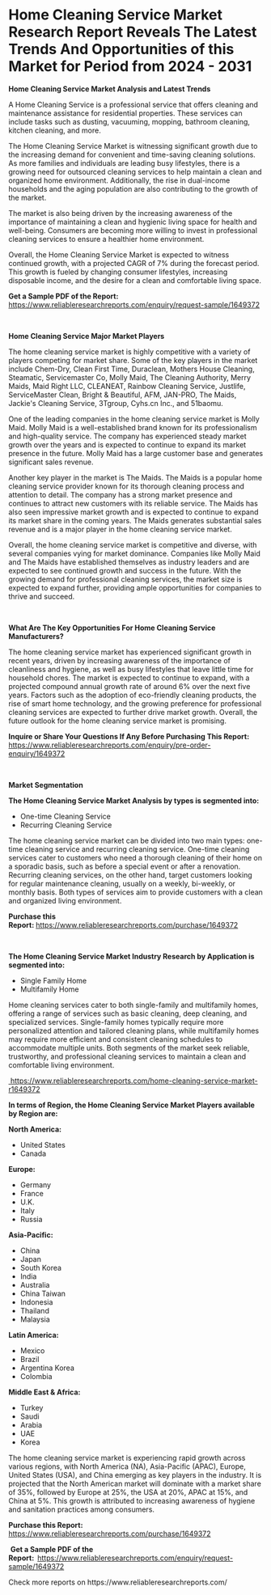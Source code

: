 <p><h1>Home Cleaning Service Market Research Report Reveals The Latest Trends And Opportunities of this Market for Period from 2024 - 2031</h1></p><p><strong>Home Cleaning Service Market Analysis and Latest Trends</strong></p>
<p><p>A Home Cleaning Service is a professional service that offers cleaning and maintenance assistance for residential properties. These services can include tasks such as dusting, vacuuming, mopping, bathroom cleaning, kitchen cleaning, and more.</p><p>The Home Cleaning Service Market is witnessing significant growth due to the increasing demand for convenient and time-saving cleaning solutions. As more families and individuals are leading busy lifestyles, there is a growing need for outsourced cleaning services to help maintain a clean and organized home environment. Additionally, the rise in dual-income households and the aging population are also contributing to the growth of the market.</p><p>The market is also being driven by the increasing awareness of the importance of maintaining a clean and hygienic living space for health and well-being. Consumers are becoming more willing to invest in professional cleaning services to ensure a healthier home environment.</p><p>Overall, the Home Cleaning Service Market is expected to witness continued growth, with a projected CAGR of 7% during the forecast period. This growth is fueled by changing consumer lifestyles, increasing disposable income, and the desire for a clean and comfortable living space.</p></p>
<p><strong>Get a Sample PDF of the Report:&nbsp;</strong> <a href="https://www.reliableresearchreports.com/enquiry/request-sample/1649372">https://www.reliableresearchreports.com/enquiry/request-sample/1649372</a></p>
<p>&nbsp;</p>
<p><strong>Home Cleaning Service Major Market Players</strong></p>
<p><p>The home cleaning service market is highly competitive with a variety of players competing for market share. Some of the key players in the market include Chem-Dry, Clean First Time, Duraclean, Mothers House Cleaning, Steamatic, Servicemaster Co, Molly Maid, The Cleaning Authority, Merry Maids, Maid Right LLC, CLEANEAT, Rainbow Cleaning Service, Justlife, ServiceMaster Clean, Bright & Beautiful, AFM, JAN-PRO, The Maids, Jackie's Cleaning Service, 3Tgroup, Cyhs.cn Inc., and 51baomu.</p><p>One of the leading companies in the home cleaning service market is Molly Maid. Molly Maid is a well-established brand known for its professionalism and high-quality service. The company has experienced steady market growth over the years and is expected to continue to expand its market presence in the future. Molly Maid has a large customer base and generates significant sales revenue.</p><p>Another key player in the market is The Maids. The Maids is a popular home cleaning service provider known for its thorough cleaning process and attention to detail. The company has a strong market presence and continues to attract new customers with its reliable service. The Maids has also seen impressive market growth and is expected to continue to expand its market share in the coming years. The Maids generates substantial sales revenue and is a major player in the home cleaning service market.</p><p>Overall, the home cleaning service market is competitive and diverse, with several companies vying for market dominance. Companies like Molly Maid and The Maids have established themselves as industry leaders and are expected to see continued growth and success in the future. With the growing demand for professional cleaning services, the market size is expected to expand further, providing ample opportunities for companies to thrive and succeed.</p></p>
<p>&nbsp;</p>
<p><strong>What Are The Key Opportunities For Home Cleaning Service Manufacturers?</strong></p>
<p><p>The home cleaning service market has experienced significant growth in recent years, driven by increasing awareness of the importance of cleanliness and hygiene, as well as busy lifestyles that leave little time for household chores. The market is expected to continue to expand, with a projected compound annual growth rate of around 6% over the next five years. Factors such as the adoption of eco-friendly cleaning products, the rise of smart home technology, and the growing preference for professional cleaning services are expected to further drive market growth. Overall, the future outlook for the home cleaning service market is promising.</p></p>
<p><strong>Inquire or Share Your Questions If Any Before Purchasing This Report:</strong> <a href="https://www.reliableresearchreports.com/enquiry/pre-order-enquiry/1649372">https://www.reliableresearchreports.com/enquiry/pre-order-enquiry/1649372</a></p>
<p>&nbsp;</p>
<p><strong>Market Segmentation</strong></p>
<p><strong>The Home Cleaning Service Market Analysis by types is segmented into:</strong></p>
<p><ul><li>One-time Cleaning Service</li><li>Recurring Cleaning Service</li></ul></p>
<p><p>The home cleaning service market can be divided into two main types: one-time cleaning service and recurring cleaning service. One-time cleaning services cater to customers who need a thorough cleaning of their home on a sporadic basis, such as before a special event or after a renovation. Recurring cleaning services, on the other hand, target customers looking for regular maintenance cleaning, usually on a weekly, bi-weekly, or monthly basis. Both types of services aim to provide customers with a clean and organized living environment.</p></p>
<p><strong>Purchase this Report:&nbsp;</strong><a href="https://www.reliableresearchreports.com/purchase/1649372">https://www.reliableresearchreports.com/purchase/1649372</a></p>
<p>&nbsp;</p>
<p><strong>The Home Cleaning Service Market Industry Research by Application is segmented into:</strong></p>
<p><ul><li>Single Family Home</li><li>Multifamily Home</li></ul></p>
<p><p>Home cleaning services cater to both single-family and multifamily homes, offering a range of services such as basic cleaning, deep cleaning, and specialized services. Single-family homes typically require more personalized attention and tailored cleaning plans, while multifamily homes may require more efficient and consistent cleaning schedules to accommodate multiple units. Both segments of the market seek reliable, trustworthy, and professional cleaning services to maintain a clean and comfortable living environment.</p></p>
<p><a href="https://www.reliableresearchreports.com/home-cleaning-service-market-r1649372">&nbsp;https://www.reliableresearchreports.com/home-cleaning-service-market-r1649372</a></p>
<p><strong>In terms of Region, the Home Cleaning Service Market Players available by Region are:</strong></p>
<p>
    <p> <strong> North America: </strong>
        <ul>
            <li>United States</li>
            <li>Canada</li>
        </ul>
        </p> 
    <p> <strong> Europe: </strong>
        <ul>
            <li>Germany</li>
            <li>France</li>
            <li>U.K.</li>
            <li>Italy</li>
            <li>Russia</li>
        </ul>
        </p> 
    <p> <strong> Asia-Pacific: </strong>
        <ul>
            <li>China</li>
            <li>Japan</li>
            <li>South Korea</li>
            <li>India</li>
            <li>Australia</li>
            <li>China Taiwan</li>
            <li>Indonesia</li>
            <li>Thailand</li>
            <li>Malaysia</li>
        </ul>
        </p> 
    <p> <strong> Latin America: </strong>
        <ul>
            <li>Mexico</li>
            <li>Brazil</li>
            <li>Argentina Korea</li>
            <li>Colombia</li>
        </ul>
        </p> 
    <p> <strong> Middle East & Africa: </strong>
        <ul>
            <li>Turkey</li>
            <li>Saudi</li>
            <li>Arabia</li>
            <li>UAE</li>
            <li>Korea</li>
        </ul>
    </p>
    </p>
<p><p>The home cleaning service market is experiencing rapid growth across various regions, with North America (NA), Asia-Pacific (APAC), Europe, United States (USA), and China emerging as key players in the industry. It is projected that the North American market will dominate with a market share of 35%, followed by Europe at 25%, the USA at 20%, APAC at 15%, and China at 5%. This growth is attributed to increasing awareness of hygiene and sanitation practices among consumers.</p></p>
<p><strong>Purchase this Report: </strong><a href="https://www.reliableresearchreports.com/purchase/1649372">https://www.reliableresearchreports.com/purchase/1649372</a></p>
<p>&nbsp;<strong>Get a Sample PDF of the Report:&nbsp;&nbsp;</strong><a href="https://www.reliableresearchreports.com/enquiry/request-sample/1649372">https://www.reliableresearchreports.com/enquiry/request-sample/1649372</a></p>
<p><strong></strong></p>
<p>Check more reports on https://www.reliableresearchreports.com/</p>